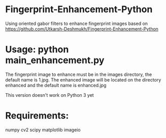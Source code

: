 # Fingerprint-Enhancement-Python

Using oriented gabor filters to enhance fingerprint images based on https://github.com/Utkarsh-Deshmukh/Fingerprint-Enhancement-Python

# Usage: python main_enhancement.py

The fingerprint image to enhance must be in the images directory, the default name is 1.jpg. The enhanced image will be located on the directory enhanced and the default name is enhanced.jpg

This version doesn't work on Python 3 yet

# Requirements:

numpy
cv2
scipy
matplotlib
imageio
